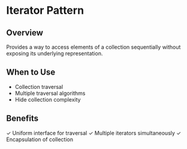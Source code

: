 # Iterator Pattern
## Overview
Provides a way to access elements of a collection sequentially without exposing its underlying representation.

## When to Use
- Collection traversal
- Multiple traversal algorithms
- Hide collection complexity

## Benefits
✓ Uniform interface for traversal
✓ Multiple iterators simultaneously
✓ Encapsulation of collection
